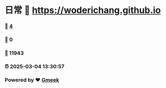 # 日常 :link: https://woderichang.github.io 
### :page_facing_up: [4](https://woderichang.github.io/tag.html) 
### :speech_balloon: 0 
### :hibiscus: 11943 
### :alarm_clock: 2025-03-04 13:30:57 
### Powered by :heart: [Gmeek](https://github.com/Meekdai/Gmeek)
